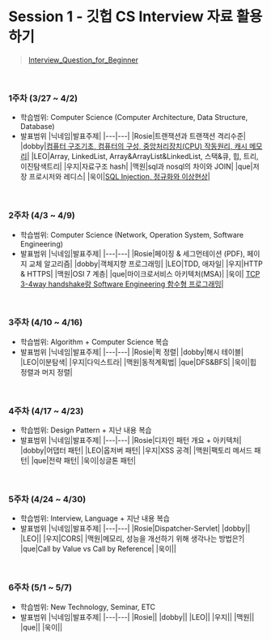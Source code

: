 # Session 1 - 깃헙 CS Interview 자료 활용하기

> [Interview_Question_for_Beginner](https://github.com/gyoogle/tech-interview-for-developer)

</br>

### 1주차 (3/27 ~ 4/2)

- 학습범위: Computer Science (Computer Architecture, Data Structure, Database)
- 발표범위
  |닉네임|발표주제|
  |---|---|
  |Rosie|트랜잭션과 트랜잭션 격리수준|
  |dobby|[컴퓨터 구조기초, 컴퓨터의 구성, 중앙처리장치(CPU) 작동원리, 캐시 메모리](https://brief-soldier-d3b.notion.site/fb8958a04a7c4f75b5fe2908babbea01)|
  |LEO|Array, LinkedList, Array&ArrayList&LinkedList, 스택&큐, 힙, 트리, 이진탐색트리|
  |우지|자료구조 hash|
  |맥원|sql과 nosql의 차이와 JOIN|
  |que|저장 프로시저와 레디스|
  |욱이|[SQL Injection, 정규화와 이상현상](https://github.com/saramdle/CS_Study/tree/main/Session1/Week1/kangukii/Database)|

</br>

### 2주차 (4/3 ~ 4/9)

- 학습범위: Computer Science (Network, Operation System, Software Engineering)
- 발표범위
  |닉네임|발표주제|
  |---|---|
  |Rosie|페이징 & 세그먼테이션 (PDF), 페이지 교체 알고리즘|
  |dobby|객체지향 프로그래밍|
  |LEO|TDD, 애자일|
  |우지|HTTP & HTTPS|
  |맥원|OSI 7 계층|
  |que|마이크로서비스 아키텍처(MSA)|
  |욱이| [TCP 3-4way handshake랑 Software Engineering 함수형 프로그래밍](https://github.com/saramdle/CS_Study/tree/main/Session1/Week2/kangukii)|

</br>
 
### 3주차 (4/10 ~ 4/16)
+ 학습범위: Algorithm + Computer Science 복습
+ 발표범위
  |닉네임|발표주제|
  |---|---|
  |Rosie|퀵 정렬|
  |dobby|해시 테이블|
  |LEO|이분탐색|
  |우지|다익스트라|
  |맥원|동적계획법|
  |que|DFS&BFS|
  |욱이|힙 정렬과 머지 정렬|
 
</br>
 
### 4주차 (4/17 ~ 4/23)
+ 학습범위: Design Pattern + 지난 내용 복습
+ 발표범위
  |닉네임|발표주제|
  |---|---|
  |Rosie|디자인 패턴 개요 + 아키텍처|
  |dobby|어댑터 패턴|
  |LEO|옵저버 패턴|
  |우지|XSS 공격|
  |맥원|팩토리 메서드 패턴|
  |que|전략 패턴|
  |욱이|싱글톤 패턴|
 
</br>
 
### 5주차 (4/24 ~ 4/30)
+ 학습범위: Interview, Language + 지난 내용 복습
+ 발표범위
  |닉네임|발표주제|
  |---|---|
  |Rosie|Dispatcher-Servlet|
  |dobby||
  |LEO||
  |우지|CORS|
  |맥원|메모리, 성능을 개선하기 위해 생각나는 방법은?|
  |que|Call by Value vs Call by Reference|
  |욱이||
  
</br>

### 6주차 (5/1 ~ 5/7)

- 학습범위: New Technology, Seminar, ETC
- 발표범위
  |닉네임|발표주제|
  |---|---|
  |Rosie||
  |dobby||
  |LEO||
  |우지||
  |맥원||
  |que||
  |욱이||
